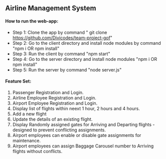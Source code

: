 ## Airline Management System

#### How to run the web-app:

- Step 1: Clone the app by command " git clone https://github.com/Divicodes/team-project-gof"
- Step 2: Go to the client directory and install node modules by command "npm i OR npm install"
- Step 3: Run the client by command "npm start"
- Step 4: Go to the server directory and install node modules "npm i OR npm install"
- Step 5: Run the server by command "node server.js"

#### Feature Set:

1. Passenger Registration and Login.
2. Airline Employee Registration and Login.
3. Airport Employee Registration and Login.
4. Display list of flights within neext 1 hour, 2 hours and 4 hours.
5. Add a new flight
6. Update the details of an existing flight.
7. Display Randomly assigned gates for Arriving and Departing flights - designed to prevent conflicting assignments.
8. Airport employees can enable or disable gate assignments for maintenance.
9. Airport employees can assign Baggage Carousel number to Arriving flights without conflicts.
